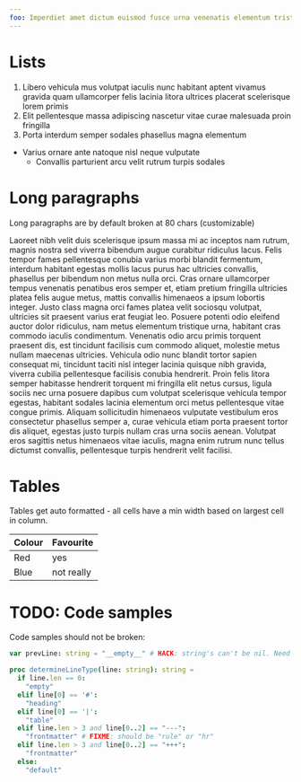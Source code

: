 ```yaml
---
foo: Imperdiet amet dictum euismod fusce urna venenatis elementum tristique massa congue himenaeos sit etiam quis erat vestibulum dictumst facilisi hac
---
```


# Lists

1. Libero vehicula mus volutpat iaculis nunc habitant aptent vivamus gravida quam ullamcorper felis lacinia litora ultrices placerat scelerisque lorem primis
1. Elit pellentesque massa adipiscing nascetur vitae curae malesuada proin fringilla
1. Porta interdum semper sodales phasellus magna elementum

* Varius ornare ante natoque nisl neque vulputate
  * Convallis parturient arcu velit rutrum turpis sodales

# Long paragraphs

Long paragraphs are by default broken at 80 chars (customizable)

Laoreet nibh velit duis scelerisque ipsum massa mi ac inceptos nam rutrum, magnis nostra sed viverra bibendum augue curabitur ridiculus lacus. Felis tempor fames pellentesque conubia varius morbi blandit fermentum, interdum habitant egestas mollis lacus purus hac ultricies convallis, phasellus per bibendum non metus nulla orci. Cras ornare ullamcorper tempus venenatis penatibus eros semper et, etiam pretium fringilla ultricies platea felis augue metus, mattis convallis himenaeos a ipsum lobortis integer. Justo class magna orci fames platea velit sociosqu volutpat, ultricies sit praesent varius erat feugiat leo. Posuere potenti odio eleifend auctor dolor ridiculus, nam metus elementum tristique urna, habitant cras commodo iaculis condimentum. Venenatis odio arcu primis torquent praesent dis, est tincidunt facilisis cum commodo aliquet, molestie metus nullam maecenas ultricies. Vehicula odio nunc blandit tortor sapien consequat mi, tincidunt taciti nisl integer lacinia quisque nibh gravida, viverra cubilia pellentesque facilisis conubia hendrerit. Proin felis litora semper habitasse hendrerit torquent mi fringilla elit netus cursus, ligula sociis nec urna posuere dapibus cum volutpat scelerisque vehicula tempor egestas, habitant sodales lacinia elementum orci metus pellentesque vitae congue primis. Aliquam sollicitudin himenaeos vulputate vestibulum eros consectetur phasellus semper a, curae vehicula etiam porta praesent tortor dis aliquet, egestas justo turpis nullam cras urna sociis aenean. Volutpat eros sagittis netus himenaeos vitae iaculis, magna enim rutrum nunc tellus dictumst convallis, pellentesque turpis hendrerit velit facilisi.

# Tables

Tables get auto formatted - all cells have a min width based on largest cell in column.

| Colour | Favourite  |
|--------|----------------------------|
| Red              | yes        |
| Blue   | not really                   |

# TODO: Code samples

Code samples should not be broken:

```nim
var prevLine: string = "__empty__" # HACK: string's can't be nil. Need a better way of checking that the previous line isn't being used...

proc determineLineType(line: string): string =
  if line.len == 0:
    "empty"
  elif line[0] == '#':
    "heading"
  elif line[0] == '|':
    "table"
  elif line.len > 3 and line[0..2] == "---":
    "frontmatter" # FIXME: should be "rule" or "hr"
  elif line.len > 3 and line[0..2] == "+++":
    "frontmatter"
  else:
    "default"
```
